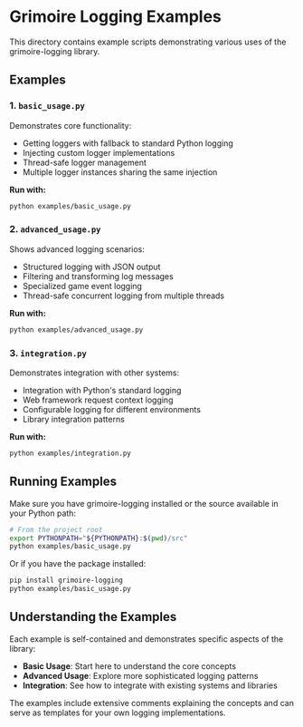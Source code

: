 # Grimoire Logging Examples

This directory contains example scripts demonstrating various uses of the grimoire-logging library.

## Examples

### 1. `basic_usage.py`

Demonstrates core functionality:

- Getting loggers with fallback to standard Python logging
- Injecting custom logger implementations
- Thread-safe logger management
- Multiple logger instances sharing the same injection

**Run with:**

```bash
python examples/basic_usage.py
```

### 2. `advanced_usage.py`

Shows advanced logging scenarios:

- Structured logging with JSON output
- Filtering and transforming log messages
- Specialized game event logging
- Thread-safe concurrent logging from multiple threads

**Run with:**

```bash
python examples/advanced_usage.py
```

### 3. `integration.py`

Demonstrates integration with other systems:

- Integration with Python's standard logging
- Web framework request context logging
- Configurable logging for different environments
- Library integration patterns

**Run with:**

```bash
python examples/integration.py
```

## Running Examples

Make sure you have grimoire-logging installed or the source available in your Python path:

```bash
# From the project root
export PYTHONPATH="${PYTHONPATH}:$(pwd)/src"
python examples/basic_usage.py
```

Or if you have the package installed:

```bash
pip install grimoire-logging
python examples/basic_usage.py
```

## Understanding the Examples

Each example is self-contained and demonstrates specific aspects of the library:

- **Basic Usage**: Start here to understand the core concepts
- **Advanced Usage**: Explore more sophisticated logging patterns
- **Integration**: See how to integrate with existing systems and libraries

The examples include extensive comments explaining the concepts and can serve as templates for your own logging implementations.
